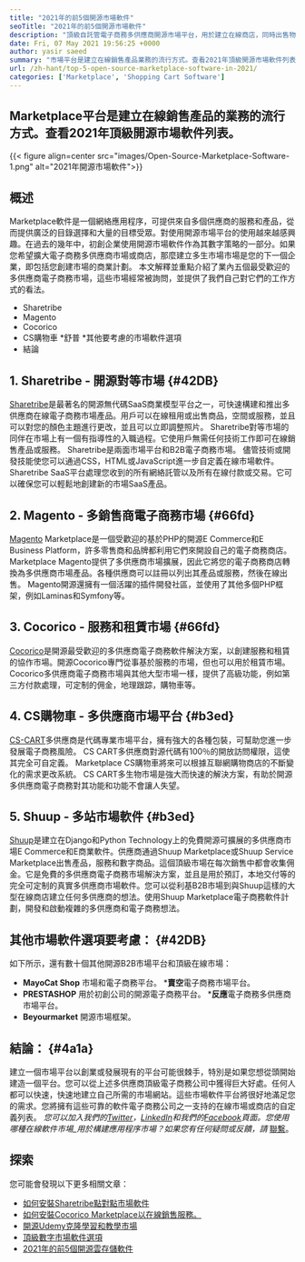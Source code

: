 ```yaml
---
title: "2021年的前5個開源市場軟件" 
seoTitle: "2021年的前5個開源市場軟件" 
description: "頂級自託管電子商務多供應商開源市場平台，用於建立在線商店，同時出售物理和數字產品。" 
date: Fri, 07 May 2021 19:56:25 +0000
author: yasir saeed
summary: "市場平台是建立在線銷售產品業務的流行方式。查看2021年頂級開源市場軟件列表。" 
url: /zh-hant/top-5-open-source-marketplace-software-in-2021/
categories: ['Marketplace', 'Shopping Cart Software']
---
```


## Marketplace平台是建立在線銷售產品的業務的流行方式。查看2021年頂級開源市場軟件列表。

{{< figure align=center src="images/Open-Source-Marketplace-Software-1.png" alt="2021年開源市場軟件">}}


## **概述**
Marketplace軟件是一個網絡應用程序，可提供來自多個供應商的服務和產品，從而提供廣泛的目錄選擇和大量的目標受眾。對使用開源市場平台的使用越來越感興趣。在過去的幾年中，初創企業使用開源市場軟件作為其數字策略的一部分。如果您希望擴大電子商務多供應商市場或商店，那麼建立多生市場市場是您的下一個企業，即包括您創建市場的商業計劃。
本文解釋並重點介紹了業內五個最受歡迎的多供應商電子商務市場，這些市場經常被詢問，並提供了我們自己對它們的工作方式的看法。
  * Sharetribe
  * Magento
  * Cocorico
  * CS購物車
  *舒普
  *其他要考慮的市場軟件選項
  * 結論

## 1.  **Sharetribe**   - 開源**對等市場**   {#42DB}
[Sharetribe][1]是最著名的開源無代碼SaaS商業模型平台之一，可快速構建和推出多供應商在線電子商務市場產品。用戶可以在線租用或出售商品，空間或服務，並且可以對您的顏色主題進行更改，並且可以立即調整照片。 Sharetribe對等市場的同伴在市場上有一個有指導性的入職過程。它使用戶無需任何技術工作即可在線銷售產品或服務。 Sharetribe是兩面市場平台和B2B電子商務市場。
儘管技術或開發技能使您可以通過CSS，HTML或JavaScript進一步自定義在線市場軟件。 Sharetribe SaaS平台處理您收到的所有網絡託管以及所有在線付款或交易。它可以確保您可以輕鬆地創建新的市場SaaS產品。

## 2.  **Magento**   - 多銷售商電子商務市場 {#66fd}
[Magento][2] Marketplace是一個受歡迎的基於PHP的開源E Commerce和E Business Platform，許多零售商和品牌都利用它們來開設自己的電子商務商店。 Marketplace Magento提供了多供應商市場擴展，因此它將您的電子商務商店轉換為多供應商市場產品。各種供應商可以註冊以列出其產品或服務，然後在線出售。 Magento開源還擁有一個活躍的插件開發社區，並使用了其他多個PHP框架，例如Laminas和Symfony等。

## 3.  **Cocorico**   - 服務和租賃市場 {#66fd}
[Cocorico][3]是開源最受歡迎的多供應商電子商務軟件解決方案，以創建服務和租賃的協作市場。開源Cocorico專門從事基於服務的市場，但也可以用於租賃市場。 Cocorico多供應商電子商務市場與其他大型市場一樣，提供了高級功能，例如第三方付款處理，可定制的佣金，地理跟踪，購物車等。

## 4. **CS購物車**   - 多供應商市場平台 {#b3ed}
[CS-CART][4]多供應商是代碼專業市場平台，擁有強大的各種包裝，可幫助您進一步發展電子商務風險。 CS CART多供應商對源代碼有100％的開放訪問權限，這使其完全可自定義。 Marketplace CS購物車將來可以根據互聯網購物商店的不斷變化的需求更改系統。 CS CART多生物市場是強大而快速的解決方案，有助於開源多供應商電子商務對其功能和功能不會讓人失望。

## 5.  **Shuup**   - 多站市場軟件 {#b3ed}
[Shuup][5]是建立在Django和Python Technology上的免費開源可擴展的多供應商市場E Commerce和E商業軟件。供應商通過Shuup Marketplace或Shuup Service Marketplace出售產品，服務和數字商品。這個頂級市場在每次銷售中都會收集佣金。它是免費的多供應商電子商務市場解決方案，並且是用於預訂，本地交付等的完全可定制的真實多供應商市場軟件。您可以從利基B2B市場到與Shuup這樣的大型在線商店建立任何多供應商的想法。使用Shuup Marketplace電子商務軟件計劃，開發和啟動複雜的多供應商和電子商務想法。

## **其他市場軟件選項要考慮**： {#42DB}
如下所示，還有數十個其他開源B2B市場平台和頂級在線市場：
  * **MayoCat Shop** 市場和電子商務平台。
 ***賣空**電子商務市場平台。
  * **PRESTASHOP** 用於初創公司的開源電子商務平台。
 ***反應**電子商務多供應商市場平台。
  * **Beyourmarket** 開源市場框架。

## **結論：**   {#4a1a}
建立一個市場平台以創業或發展現有的平台可能很棘手，特別是如果您想從頭開始建造一個平台。您可以從上述多供應商頂級電子商務公司中獲得巨大好處。任何人都可以快速，快速地建立自己所需的市場網站。這些市場軟件平台將很好地滿足您的需求。您將擁有這些可靠的軟件電子商務公司之一支持的在線市場或商店的自定義列表。
_您可以加入我們的[Twitter][6]，[LinkedIn][7]和我們的[Facebook][8]頁面。您使用哪種在線軟件市場_用於構建應用程序市場？如果您有任何疑問或反饋，請_ [聯繫][9]。

## 探索
您可能會發現以下更多相關文章：
  * [如何安裝Sharetribe點對點市場軟件][10]
  * [如何安裝Cocorico Marketplace以在線銷售服務。][11]
  * [開源Udemy克隆學習和教學市場][12]
  * [頂級數字市場軟件選項][13]
  * [2021年的前5個開源雲存儲軟件][14]

  
[1]: https://www.sharetribe.com/
[2]: https://magento.com/
[3]: https://www.cocorico.io/en/
[4]: https://www.cs-cart.com/
[5]: https://www.shuup.com/
[6]: https://twitter.com/containerize_co
[7]: https://www.linkedin.com/company/containerize/
[8]: http://facebook.com/containerize
[9]: mailto:yasir.saeed@aspose.com
[10]: https://products.containerize.com/marketplace/sharetribe/
[11]: https://products.containerize.com/marketplace/cocorico/
[12]: https://products.containerize.com/marketplace/edurge/
[13]: https://products.containerize.com/marketplace/
[14]: https://blog.containerize.com/backup-and-sync-software/top-5-open-source-cloud-storage-software-in-2021/
